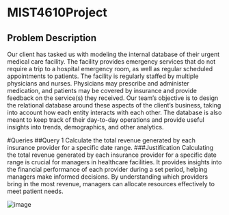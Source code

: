 # MIST4610Project
## Problem Description
Our client has tasked us with modeling the internal database of their urgent medical care facility. The facility provides emergency services that do not require a trip to a hospital emergency room, as well as regular scheduled appointments to patients. The facility is regularly staffed by multiple physicians and nurses. Physicians may prescribe and administer medication, and patients may be covered by insurance and provide feedback on the service(s) they received. Our team’s objective is to design the relational database around these aspects of the client’s business, taking into account how each entity interacts with each other. The database is also meant to keep track of their day-to-day operations and provide useful insights into trends, demographics, and other analytics. 


#Queries
##Query 1
Calculate the total revenue generated by each insurance provider for a specific date range.
###Justification
 Calculating the total revenue generated by each insurance provider for a specific date range is crucial for managers in healthcare facilities. It provides insights into the financial performance of each provider during a set period, helping managers make informed decisions. By understanding which providers bring in the most revenue, managers can allocate resources effectively to meet patient needs.

![image](https://github.com/C0John/MIST4610Project/assets/149621626/d67f3418-b5df-4044-a10a-202ea42d0138)

